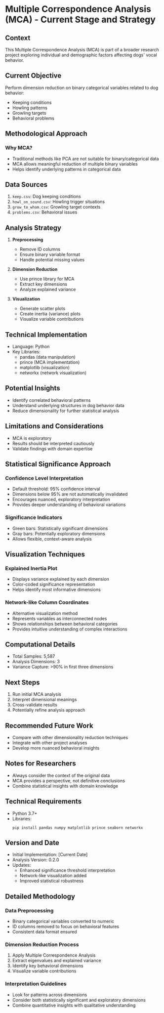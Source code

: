 # Multiple Correspondence Analysis (MCA) - Current Stage and Strategy

## Context
This Multiple Correspondence Analysis (MCA) is part of a broader research project exploring individual and demographic factors affecting dogs' vocal behavior.

## Current Objective
Perform dimension reduction on binary categorical variables related to dog behavior:
- Keeping conditions
- Howling patterns
- Growling targets
- Behavioral problems

## Methodological Approach
### Why MCA?
- Traditional methods like PCA are not suitable for binary/categorical data
- MCA allows meaningful reduction of multiple binary variables
- Helps identify underlying patterns in categorical data

## Data Sources
1. `keep.csv`: Dog keeping conditions
2. `howl_on_sound.csv`: Howling trigger situations
3. `grow_to_whom.csv`: Growling target contexts
4. `problems.csv`: Behavioral issues

## Analysis Strategy
1. **Preprocessing**
   - Remove ID columns
   - Ensure binary variable format
   - Handle potential missing values

2. **Dimension Reduction**
   - Use prince library for MCA
   - Extract key dimensions
   - Analyze explained variance

3. **Visualization**
   - Generate scatter plots
   - Create inertia (variance) plots
   - Visualize variable contributions

## Technical Implementation
- Language: Python
- Key Libraries:
  - pandas (data manipulation)
  - prince (MCA implementation)
  - matplotlib (visualization)
  - networkx (network visualization)

## Potential Insights
- Identify correlated behavioral patterns
- Understand underlying structures in dog behavior data
- Reduce dimensionality for further statistical analysis

## Limitations and Considerations
- MCA is exploratory
- Results should be interpreted cautiously
- Validate findings with domain expertise

## Statistical Significance Approach
### Confidence Level Interpretation
- Default threshold: 95% confidence interval
- Dimensions below 95% are not automatically invalidated
- Encourages nuanced, exploratory interpretation
- Provides deeper understanding of behavioral variations

### Significance Indicators
- Green bars: Statistically significant dimensions
- Gray bars: Potentially exploratory dimensions
- Allows flexible, context-aware analysis

## Visualization Techniques
### Explained Inertia Plot
- Displays variance explained by each dimension
- Color-coded significance representation
- Helps identify most informative dimensions

### Network-like Column Coordinates
- Alternative visualization method
- Represents variables as interconnected nodes
- Shows relationships between behavioral categories
- Provides intuitive understanding of complex interactions

## Computational Details
- Total Samples: 5,587
- Analysis Dimensions: 3
- Variance Capture: >90% in first three dimensions

## Next Steps
1. Run initial MCA analysis
2. Interpret dimensional meanings
3. Cross-validate results
4. Potentially refine analysis approach

## Recommended Future Work
- Compare with other dimensionality reduction techniques
- Integrate with other project analyses
- Develop more nuanced behavioral insights

## Notes for Researchers
- Always consider the context of the original data
- MCA provides a perspective, not definitive conclusions
- Combine statistical insights with domain knowledge

## Technical Requirements
- Python 3.7+
- Libraries: 
  ```
  pip install pandas numpy matplotlib prince seaborn networkx
  ```

## Version and Date
- Initial Implementation: [Current Date]
- Analysis Version: 0.2.0
- Updates: 
  * Enhanced significance threshold interpretation
  * Network-like visualization added
  * Improved statistical robustness

## Detailed Methodology

### Data Preprocessing
- Binary categorical variables converted to numeric
- ID columns removed to focus on behavioral features
- Consistent data format ensured

### Dimension Reduction Process
1. Apply Multiple Correspondence Analysis
2. Extract eigenvalues and explained variance
3. Identify key behavioral dimensions
4. Visualize variable contributions

### Interpretation Guidelines
- Look for patterns across dimensions
- Consider both statistically significant and exploratory dimensions
- Combine quantitative insights with qualitative understanding
